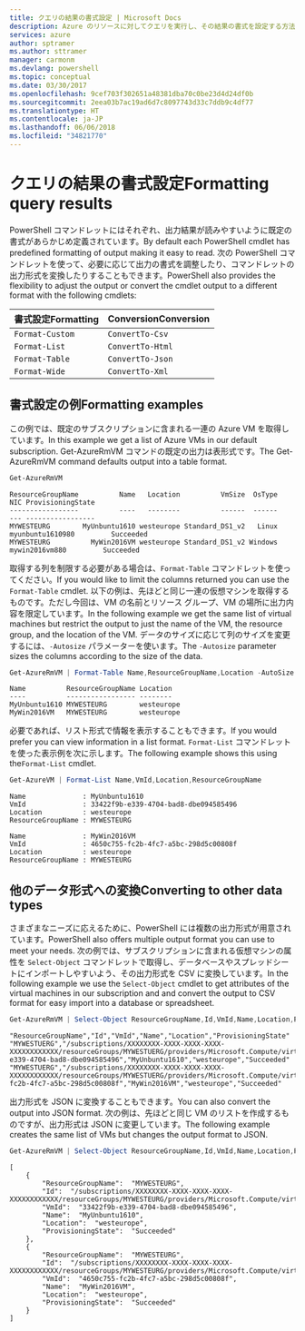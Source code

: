 ```yaml
---
title: クエリの結果の書式設定 | Microsoft Docs
description: Azure のリソースに対してクエリを実行し、その結果の書式を設定する方法について説明します。
services: azure
author: sptramer
ms.author: sttramer
manager: carmonm
ms.devlang: powershell
ms.topic: conceptual
ms.date: 03/30/2017
ms.openlocfilehash: 9cef703f302651a48381dba70c0be23d4d24df0b
ms.sourcegitcommit: 2eea03b7ac19ad6d7c8097743d33c7ddb9c4df77
ms.translationtype: HT
ms.contentlocale: ja-JP
ms.lasthandoff: 06/06/2018
ms.locfileid: "34821770"
---
```

# <a name="formatting-query-results"></a><span data-ttu-id="9ee3a-103">クエリの結果の書式設定</span><span class="sxs-lookup"><span data-stu-id="9ee3a-103">Formatting query results</span></span>

<span data-ttu-id="9ee3a-104">PowerShell コマンドレットにはそれぞれ、出力結果が読みやすいように既定の書式があらかじめ定義されています。</span><span class="sxs-lookup"><span data-stu-id="9ee3a-104">By default each PowerShell cmdlet has predefined formatting of output making it easy to read.</span></span>  <span data-ttu-id="9ee3a-105">次の PowerShell コマンドレットを使って、必要に応じて出力の書式を調整したり、コマンドレットの出力形式を変換したりすることもできます。</span><span class="sxs-lookup"><span data-stu-id="9ee3a-105">PowerShell also provides the flexibility to adjust the output or convert the cmdlet output to a different format with the following cmdlets:</span></span>

| <span data-ttu-id="9ee3a-106">書式設定</span><span class="sxs-lookup"><span data-stu-id="9ee3a-106">Formatting</span></span>      | <span data-ttu-id="9ee3a-107">Conversion</span><span class="sxs-lookup"><span data-stu-id="9ee3a-107">Conversion</span></span>       |
|-----------------|------------------|
| `Format-Custom` | `ConvertTo-Csv`  |
| `Format-List`   | `ConvertTo-Html` |
| `Format-Table`  | `ConvertTo-Json` |
| `Format-Wide`   | `ConvertTo-Xml`  |

## <a name="formatting-examples"></a><span data-ttu-id="9ee3a-108">書式設定の例</span><span class="sxs-lookup"><span data-stu-id="9ee3a-108">Formatting examples</span></span>

<span data-ttu-id="9ee3a-109">この例では、既定のサブスクリプションに含まれる一連の Azure VM を取得しています。</span><span class="sxs-lookup"><span data-stu-id="9ee3a-109">In this example we get a list of Azure VMs in our default subscription.</span></span>  <span data-ttu-id="9ee3a-110">Get-AzureRmVM コマンドの既定の出力は表形式です。</span><span class="sxs-lookup"><span data-stu-id="9ee3a-110">The Get-AzureRmVM command defaults output into a table format.</span></span>

```powershell
Get-AzureRmVM
```

```
ResourceGroupName          Name   Location          VmSize  OsType              NIC ProvisioningState
-----------------          ----   --------          ------  ------              --- -----------------
MYWESTEURG        MyUnbuntu1610 westeurope Standard_DS1_v2   Linux myunbuntu1610980         Succeeded
MYWESTEURG          MyWin2016VM westeurope Standard_DS1_v2 Windows   mywin2016vm880         Succeeded
```

<span data-ttu-id="9ee3a-111">取得する列を制限する必要がある場合は、`Format-Table` コマンドレットを使ってください。</span><span class="sxs-lookup"><span data-stu-id="9ee3a-111">If you would like to limit the columns returned you can use the `Format-Table` cmdlet.</span></span> <span data-ttu-id="9ee3a-112">以下の例は、先ほどと同じ一連の仮想マシンを取得するものです。ただし今回は、VM の名前とリソース グループ、VM の場所に出力内容を限定しています。</span><span class="sxs-lookup"><span data-stu-id="9ee3a-112">In the following example we get the same list of virtual machines but restrict the output to just the name of the VM, the resource group, and the location of the VM.</span></span>  <span data-ttu-id="9ee3a-113">データのサイズに応じて列のサイズを変更するには、`-Autosize` パラメーターを使います。</span><span class="sxs-lookup"><span data-stu-id="9ee3a-113">The `-Autosize` parameter sizes the columns according to the size of the data.</span></span>

```powershell
Get-AzureRmVM | Format-Table Name,ResourceGroupName,Location -AutoSize
```

```
Name          ResourceGroupName Location
----          ----------------- --------
MyUnbuntu1610 MYWESTEURG        westeurope
MyWin2016VM   MYWESTEURG        westeurope
```

<span data-ttu-id="9ee3a-114">必要であれば、リスト形式で情報を表示することもできます。</span><span class="sxs-lookup"><span data-stu-id="9ee3a-114">If you would prefer you can view information in a list format.</span></span> <span data-ttu-id="9ee3a-115">`Format-List` コマンドレットを使った表示例を次に示します。</span><span class="sxs-lookup"><span data-stu-id="9ee3a-115">The following example shows this using the`Format-List` cmdlet.</span></span>

```powershell
Get-AzureVM | Format-List Name,VmId,Location,ResourceGroupName
```

```
Name              : MyUnbuntu1610
VmId              : 33422f9b-e339-4704-bad8-dbe094585496
Location          : westeurope
ResourceGroupName : MYWESTEURG

Name              : MyWin2016VM
VmId              : 4650c755-fc2b-4fc7-a5bc-298d5c00808f
Location          : westeurope
ResourceGroupName : MYWESTEURG
```

## <a name="converting-to-other-data-types"></a><span data-ttu-id="9ee3a-116">他のデータ形式への変換</span><span class="sxs-lookup"><span data-stu-id="9ee3a-116">Converting to other data types</span></span>

<span data-ttu-id="9ee3a-117">さまざまなニーズに応えるために、PowerShell には複数の出力形式が用意されています。</span><span class="sxs-lookup"><span data-stu-id="9ee3a-117">PowerShell also offers multiple output format you can use to meet your needs.</span></span>  <span data-ttu-id="9ee3a-118">次の例では、サブスクリプションに含まれる仮想マシンの属性を `Select-Object` コマンドレットで取得し、データベースやスプレッドシートにインポートしやすいよう、その出力形式を CSV に変換しています。</span><span class="sxs-lookup"><span data-stu-id="9ee3a-118">In the following example we use the `Select-Object` cmdlet to get attributes of the virtual machines in our subscription and and convert the output to CSV format for easy import into a database or spreadsheet.</span></span>

```powershell
Get-AzureRmVM | Select-Object ResourceGroupName,Id,VmId,Name,Location,ProvisioningState | ConvertTo-Csv -NoTypeInformation
```

```
"ResourceGroupName","Id","VmId","Name","Location","ProvisioningState"
"MYWESTUERG","/subscriptions/XXXXXXXX-XXXX-XXXX-XXXX-XXXXXXXXXXXX/resourceGroups/MYWESTUERG/providers/Microsoft.Compute/virtualMachines/MyUnbuntu1610","33422f9b-e339-4704-bad8-dbe094585496","MyUnbuntu1610","westeurope","Succeeded"
"MYWESTUERG","/subscriptions/XXXXXXXX-XXXX-XXXX-XXXX-XXXXXXXXXXXX/resourceGroups/MYWESTUERG/providers/Microsoft.Compute/virtualMachines/MyWin2016VM","4650c755-fc2b-4fc7-a5bc-298d5c00808f","MyWin2016VM","westeurope","Succeeded"
```

<span data-ttu-id="9ee3a-119">出力形式を JSON に変換することもできます。</span><span class="sxs-lookup"><span data-stu-id="9ee3a-119">You can also convert the output into JSON format.</span></span>  <span data-ttu-id="9ee3a-120">次の例は、先ほどと同じ VM のリストを作成するものですが、出力形式は JSON に変更しています。</span><span class="sxs-lookup"><span data-stu-id="9ee3a-120">The following example creates the same list of VMs but changes the output format to JSON.</span></span>

```powershell
Get-AzureRmVM | Select-Object ResourceGroupName,Id,VmId,Name,Location,ProvisioningState | ConvertTo-Json
```

```
[
    {
        "ResourceGroupName":  "MYWESTEURG",
        "Id":  "/subscriptions/XXXXXXXX-XXXX-XXXX-XXXX-XXXXXXXXXXXX/resourceGroups/MYWESTEURG/providers/Microsoft.Compute/virtualMachines/MyUnbuntu1610",
        "VmId":  "33422f9b-e339-4704-bad8-dbe094585496",
        "Name":  "MyUnbuntu1610",
        "Location":  "westeurope",
        "ProvisioningState":  "Succeeded"
    },
    {
        "ResourceGroupName":  "MYWESTEURG",
        "Id":  "/subscriptions/XXXXXXXX-XXXX-XXXX-XXXX-XXXXXXXXXXXX/resourceGroups/MYWESTEURG/providers/Microsoft.Compute/virtualMachines/MyWin2016VM",
        "VmId":  "4650c755-fc2b-4fc7-a5bc-298d5c00808f",
        "Name":  "MyWin2016VM",
        "Location":  "westeurope",
        "ProvisioningState":  "Succeeded"
    }
]
```
